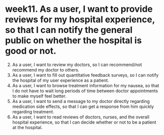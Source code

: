 # week11.	As a user, I want to provide reviews for my hospital experience, so that I can notify the general public on whether the hospital is good or not.
2.	As a user, I want to review my doctors, so I can recommend/not recommend my doctor to others.
3.	As a user, I want to fill out quantitative feedback surveys, so I can notify the hospital of my user experience as a patient. 
4.	As a user, I want to browse treatment information for my nausea, so that I do not have to wait long periods of time between doctor appointments to make myself feel better.
5.	As a user, I want to send a message to my doctor directly regarding medication side effects, so that I can get a response from him quickly regarding treatment.
6.	As a user, I want to read reviews of doctors, nurses, and the overall hospital experience, so that I can decide whether or not to be a patient at the hospital. 
